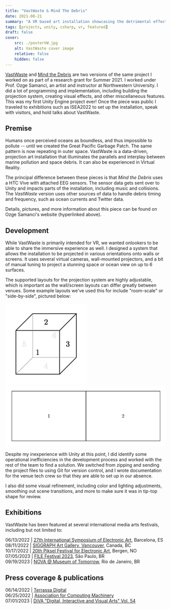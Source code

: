 ```yaml
---
title: "VastWaste & Mind The Debris"
date: 2021-08-21
summary: "A VR based art installation showcasing the detrimental effects of space and marine debris. Featured at ISEA2022, SIGGRAPH, and Piksel Festival!"
tags: [projects, unity, csharp, vr, featured]
draft: false
cover:
    src: ./posterVW.jpg
    alt: VastWaste cover image
    relative: false
    hidden: false
---
```


[VastWaste](https://www.ozgesamanci.com/#/vastwaste/) and [Mind the Debris](https://www.ozgesamanci.com/#/mind-the-debris/) are two versions of the same project I worked on as part of a research grant for Summer 2021. I worked under Prof. Ozge Samanci, an artist and instructor at Northwestern University. I did a lot of programming and implementation, including building the projection system, creating visual effects, and other miscellaneous features. This was my first Unity Engine project ever! Once the piece was public I traveled to exhibitions such as ISEA2022 to set up the installation, speak with visitors, and hold talks about VastWaste.

## Premise

Humans once perceived oceans as boundless, and thus impossible to pollute -- until we created the Great Pacific Garbage Patch. The same pattern is now repeating in outer space. VastWaste is a data-driven, projection art installation that illuminates the parallels and interplay between marine pollution and space debris. It can also be experienced in Virtual Reality.

The principal difference between these pieces is that *Mind the Debris* uses a HTC Vive with attached EEG sensors. The sensor data gets sent over to Unity and impacts parts of the installation, including music and collisions. The *VastWaste* version uses other sources of data to handle debris timing and frequency, such as ocean currents and Twitter data.

Details, pictures, and more information about this piece can be found on Ozge Samanci's website (hyperlinked above).

## Development

While VastWaste is primarily intended for VR, we wanted onlookers to be able to share the immersive experience as well. I designed a system that allows the installation to be projected in various orientations onto walls or screens. It uses several virtual cameras, wall-mounted projectors, and a bit of manual tuning to project a stunning space or ocean view on up to 6 surfaces.

The supported layouts for the projection system are highly adjustable, which is important as the wall/screen layouts can differ greatly between venues. Some example layouts we've used this for include "room-scale" or "side-by-side", pictured below:

![room-scale](./projected-cube.jpg)  ![sidebyside](./projected-sidebyside.jpg)

Despite my inexperience with Unity at this point, I did identify some operational inefficiencies in the development process and worked with the rest of the team to find a solution. We switched from zipping and sending the project files to using Git for version control, and I wrote documentation for the venue tech crew so that they are able to set up in our absence.

I also did some visual refinement, including color and lighting adjustments, smoothing out scene transitions, and more to make sure it was in tip-top shape for review.


## Exhibitions

VastWaste has been featured at several international media arts festivals, including but not limited to:

06/13/2022  | [27th International Symposium of Electronic Art](https://isea2022.isea-international.org/event/citm-upc-vastwaste/), Barcelona, ES  \
08/11/2022 	| [SIGGRAPH Art Gallery, Vancouver](https://s2022.siggraph.org/presentation/?id=artg_158&sess=sess227), Canada, BC \
10/17/2022  | [20th Piksel Festival for Electronic Art](https://22.piksel.no/), Bergen, NO \
07/05/2023  | [FILE Festival 2023](https://file.org.br/), São Paulo, BR \
09/19/2023  | [NOVA @ Museum of Tomorrow](https://museudoamanha.org.br/en), Rio de Janeiro, BR 


## Press coverage & publications

06/14/2022  | [Terrassa Digital](https://terrassadigital.cat/veure-la-deixalla-espacial-de-forma-immersiva-des-del-citm/) \
06/25/2022  | [Association for Computing Machinery](https://dl.acm.org/doi/10.1145/3532837.3534952) \
07/01/2023  | [DiVA "Digital, Interactive and Visual Arts" Vol. 54](https://art-science.org/diva/)